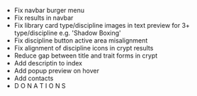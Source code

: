 * Fix navbar burger menu
* Fix results in navbar
* Fix library card type/discipline images in text preview for 3+ type/discipline e.g. 'Shadow Boxing'
* Fix discipline button active area misalignment
* Fix alignment of discipline icons in crypt results
* Reduce gap between title and trait forms in crypt
* Add descriptin to index
* Add popup preview on hover
* Add contacts
* D O N A T I O N S
